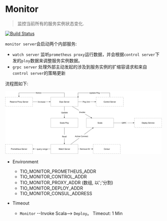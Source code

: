 # Monitor
> 监控当前所有的服务实例状态变化.

[![Build Status](https://travis-ci.com/tio-serverless/monitor.svg?branch=master)](https://travis-ci.com/tio-serverless/monitor)

`monitor server`会启动两个内部服务:

+ `watch server` 监听`prometheus proxy`运行数据，并会根据`control server`下发的`ploy`数据来调整服务实例数据。
+ `grpc server` 处理外部主动发起的涉及到服务实例的扩缩容请求和来自`control server`的策略更新

流程图如下:

![](monitor.svg)

+ Environment

  - TIO_MONITOR_PROMETHEUS_ADDR
  - TIO_MONITOR_CONTROL_ADDR
  - TIO_MONITOR_PROXY_ADDR (数组, 以';'分割)
  - TIO_MONITOR_DEPLOY_ADDR
  - TIO_MONITOR_CONSUL_ADDRESS

+ Timeout

  - `Monitor` --Invoke Scala--> `Deploy`。  Timeout: 1 Min